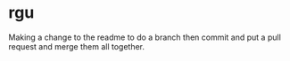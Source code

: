 # rgu

Making a change to the readme to do a branch then commit and put a pull request and merge them all together.
